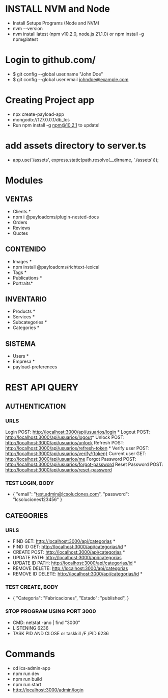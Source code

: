 
# INSTALL NVM and Node

- Install Setups Programs (Node and NVM)
- nvm --version
- nvm install latest (npm v10.2.0, node.js 21.1.0) or npm install -g npm@latest

# Login to github.com/

- $ git config --global user.name "John Doe"
- $ git config --global user.email <johndoe@example.com>

# Creating Project app

- npx create-payload-app
- mongodb://127.0.0.1/db_lcs
- Run npm install -g npm@10.2.1 to update!

# add assets directory to server.ts

- app.use('/assets', express.static(path.resolve(__dirname, './assets')));

# Modules

## VENTAS

- Clients *
- npm i @payloadcms/plugin-nested-docs
- Orders
- Reviews
- Quotes

## CONTENIDO

- Images *
- npm install @payloadcms/richtext-lexical
- Tags *
- Publications *
- Portraits*

## INVENTARIO

- Products *
- Services *
- Subcategories *
- Categories *

## SISTEMA

- Users *
- Empresa *
- payload-preferences

# REST API QUERY

## AUTHENTICATION

### URLS

Login           POST: <http://localhost:3000/api/usuarios/login> *
Logout          POST: <http://localhost:3000/api/usuarios/logout>*
Unlock          POST: <http://localhost:3000/api/usuarios/unlock>
Refresh         POST: <http://localhost:3000/api/usuarios/refresh-token> *
Verify user     POST: <http://localhost:3000/api/usuarios/verify/{token}>
Current user    GET:  <http://localhost:3000/api/usuarios/me>
Forgot Password POST: <http://localhost:3000/api/usuarios/forgot-password>
Reset Password POST: <http://localhost:3000/api/usuarios/reset-password>

### TEST LOGIN, BODY

- {
  "email": "<test.admin@lcsoluciones.com>",
  "password": "lcsoluciones123456"
  }

## CATEGORIES

### URLS

- FIND       GET:     <http://localhost:3000/api/categorias> *
- FIND ID    GET:     <http://localhost:3000/api/categorias/id> *
- CREATE     POST:    <http://localhost:3000/api/categorias> *
- UPDATE     PATH:    <http://localhost:3000/api/categorias>
- UPDATE ID  PATH:    <http://localhost:3000/api/categorias/id> *
- REMOVE     DELETE:  <http://localhost:3000/api/categorias>
- REMOVE ID  DELETE:  <http://localhost:3000/api/categorias/id> *

### TEST CREATE, BODY

- {
    "Categoria": "Fabricaciones",
    "Estado": "published",
  }

### STOP PROGRAM USING PORT 3000

- CMD: netstat -ano | find "3000"
- LISTENING       6236
- TASK PID AND CLOSE or taskkill /F /PID 6236

# Commands

- cd lcs-admin-app
- npm run dev
- npm run build
- npm run start
- <http://localhost:3000/admin/login>

